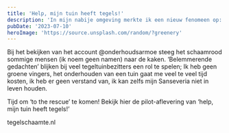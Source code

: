 ```yaml
---
title: 'Help, mijn tuin heeft tegels!'
description: 'In mijn nabije omgeving merkte ik een nieuw fenomeen op: ‘Tegelschaamte’.'
pubDate: '2023-07-10'
heroImage: 'https://source.unsplash.com/random/?greenery'
---
```


Bij het bekijken van het account @onderhoudsarmoe steeg het schaamrood sommige mensen (ik noem geen namen) naar de kaken.  ‘Belemmerende gedachten’ blijken bij veel tegeltuinbezitters een rol te spelen; Ik heb geen groene vingers, het onderhouden van een tuin gaat me veel te veel tijd kosten, ik heb er geen verstand van, ik kan zelfs mijn Sanseveria niet in leven houden.

Tijd om ‘to the rescue’ te komen! Bekijk hier de pilot-aflevering van ‘help, mijn tuin heeft tegels!’ 

tegelschaamte.nl